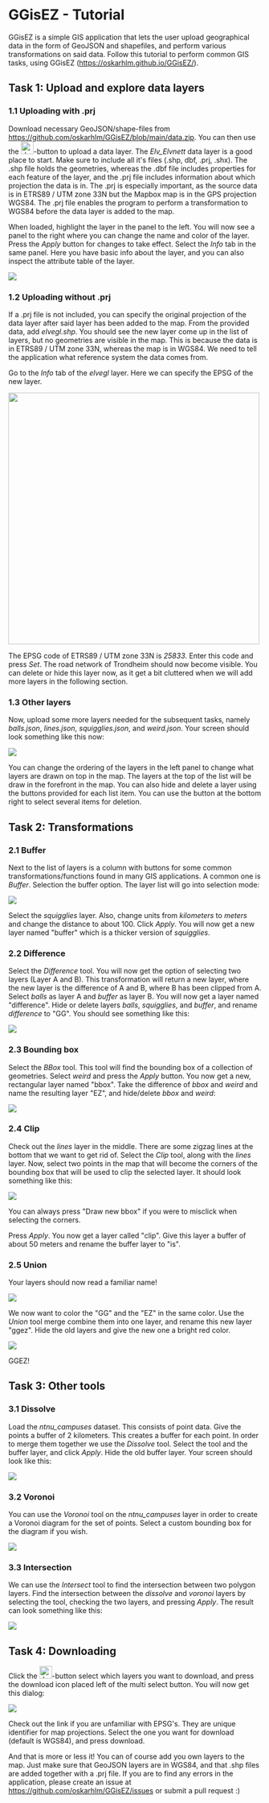 # GGisEZ - Tutorial

GGisEZ is a simple GIS application that lets the user upload geographical data in the form of GeoJSON and shapefiles, and perform various transformations on said data. Follow this tutorial to perform common GIS tasks, using GGisEZ (<https://oskarhlm.github.io/GGisEZ/>).

## Task 1: Upload and explore data layers

### 1.1 Uploading with .prj

Download necessary GeoJSON/shape-files from <https://github.com/oskarhlm/GGisEZ/blob/main/data.zip>. You can then use the <img src="img/upload.png" alt="drawing" width="25"/>-button to upload a data layer. The _Elv_Elvnett_ data layer is a good place to start. Make sure to include all it's files (.shp, dbf, .prj, .shx). The .shp file holds the geometries, whereas the .dbf file includes properties for each feature of the layer, and the .prj file includes information about which projection the data is in. The .prj is especially important, as the source data is in ETRS89 / UTM zone 33N but the Mapbox map is in the GPS projection WGS84. The .prj file enables the program to perform a transformation to WGS84 before the data layer is added to the map.

When loaded, highlight the layer in the panel to the left. You will now see a panel to the right where you can change the name and color of the layer. Press the _Apply_ button for changes to take effect. Select the _Info_ tab in the same panel. Here you have basic info about the layer, and you can also inspect the attribute table of the layer.

![](img/attribute_table.png)

### 1.2 Uploading without .prj

If a .prj file is not included, you can specify the original projection of the data layer after said layer has been added to the map. From the provided data, add _elvegl.shp_. You should see the new layer come up in the list of layers, but no geometries are visible in the map. This is because the data is in ETRS89 / UTM zone 33N, whereas the map is in WGS84. We need to tell the application what reference system the data comes from.

Go to the _Info_ tab of the _elvegl_ layer. Here we can specify the EPSG of the new layer.

<img src="img/set_epsg.png" width=500 />

The EPSG code of ETRS89 / UTM zone 33N is _25833_. Enter this code and press _Set_. The road network of Trondheim should now become visible. You can delete or hide this layer now, as it get a bit cluttered when we will add more layers in the following section.

### 1.3 Other layers

Now, upload some more layers needed for the subsequent tasks, namely _balls.json_, _lines.json_, _squigglies.json_, and _weird.json_. Your screen should look something like this now:

![](img/data_loaded2.png)

You can change the ordering of the layers in the left panel to change what layers are drawn on top in the map. The layers at the top of the list will be draw in the forefront in the map. You can also hide and delete a layer using the buttons provided for each list item. You can use the button at the bottom right to select several items for deletion.

## Task 2: Transformations

### 2.1 Buffer

Next to the list of layers is a column with buttons for some common transformations/functions found in many GIS applications. A common one is _Buffer_. Selection the buffer option. The layer list will go into selection mode:

![](img/buffer_selected.png)

Select the _squigglies_ layer. Also, change units from _kilometers_ to _meters_ and change the distance to about 100. Click _Apply_. You will now get a new layer named "buffer" which is a thicker version of _squigglies_.

### 2.2 Difference

Select the _Difference_ tool. You will now get the option of selecting two layers (Layer A and B). This transformation will return a new layer, where the new layer is the difference of A and B, where B has been clipped from A. Select _balls_ as layer A and _buffer_ as layer B. You will now get a layer named "difference". Hide or delete layers _balls_, _squigglies_, and _buffer_, and rename _difference_ to "GG". You should see something like this:

![](img/difference_done.png)

### 2.3 Bounding box

Select the _BBox_ tool. This tool will find the bounding box of a collection of geometries. Select _weird_ and press the _Apply_ button. You now get a new, rectangular layer named "bbox". Take the difference of _bbox_ and _weird_ and name the resulting layer "EZ", and hide/delete _bbox_ and _weird_:

![](img/ez_done.png)

### 2.4 Clip

Check out the _lines_ layer in the middle. There are some zigzag lines at the bottom that we want to get rid of. Select the _Clip_ tool, along with the _lines_ layer. Now, select two points in the map that will become the corners of the bounding box that will be used to clip the selected layer. It should look something like this:

![](img/clip.png)

You can always press "Draw new bbox" if you were to misclick when selecting the corners.

Press _Apply_. You now get a layer called "clip". Give this layer a buffer of about 50 meters and rename the buffer layer to "is".

### 2.5 Union

Your layers should now read a familiar name!

![](img/ggisez_multicolor.png)

We now want to color the "GG" and the "EZ" in the same color. Use the _Union_ tool merge combine them into one layer, and rename this new layer "ggez". Hide the old layers and give the new one a bright red color.

![](img/ggez.png)

GGEZ!

## Task 3: Other tools

### 3.1 Dissolve

Load the _ntnu_campuses_ dataset. This consists of point data. Give the points a buffer of 2 kilometers. This creates a buffer for each point. In order to merge them together we use the _Dissolve_ tool. Select the tool and the buffer layer, and click _Apply_. Hide the old buffer layer. Your screen should look like this:

![](img/dissolve.png)

### 3.2 Voronoi

You can use the _Voronoi_ tool on the _ntnu_campuses_ layer in order to create a Voronoi diagram for the set of points. Select a custom bounding box for the diagram if you wish.

![](img/voronoi.png)

### 3.3 Intersection

We can use the _Intersect_ tool to find the intersection between two polygon layers. Find the intersection between the _dissolve_ and _voronoi_ layers by selecting the tool, checking the two layers, and pressing _Apply_. The result can look something like this:

![](img/intersect.png)

## Task 4: Downloading

Click the <img src="img/multiselect.png" alt="drawing" width="25"/>-button select which layers you want to download, and press the download icon placed left of the multi select button. You will now get this dialog:

![](img/epsg_select.png)

Check out the link if you are unfamiliar with EPSG's. They are unique identifier for map projections. Select the one you want for download (default is WGS84), and press download.

And that is more or less it! You can of course add you own layers to the map. Just make sure that GeoJSON layers are in WGS84, and that .shp files are added together with a .prj file. If you are to find any errors in the application, please create an issue at <https://github.com/oskarhlm/GGisEZ/issues> or submit a pull request :)
